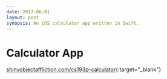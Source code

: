 ```yaml
---
date: 2017-06-01
layout: post
synopsis: An iOS calculator app written in Swift.
---
```


# Calculator App

[shinyobjectaffliction.com/cs193p-calculator](http://shinyobjectaffliction.com/cs193p-calculator){:target="_blank"}

